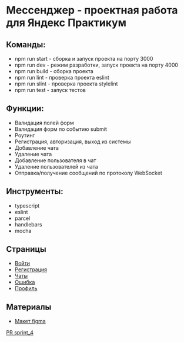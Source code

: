 # Мессенджер - проектная работа для Яндекс Практикум

## Команды:
* npm run start - cборка и запуск проекта на порту 3000
* npm run dev - режим разработки, запуск проекта на порту 4000
* npm run build - сборка проекта
* npm run lint - проверка проекта eslint
* npm run slint - проверка проекта stylelint
* npm run test - запуск тестов

## Функции:
* Валидация полей форм
* Валидация форм по событию submit
* Роутинг
* Регистрация, авторизация, выход из системы
* Добавление чата
* Удаление чата
* Добавление пользователя в чат
* Удаление пользователей из чата
* Отправка/получение сообщений по протоколу WebSocket

## Инструменты:
* typescript
* eslint
* parcel
* handlebars
* mocha


## Страницы
* [Войти](https://tender-mayer-f00558.netlify.app/)
* [Регистрация](https://tender-mayer-f00558.netlify.app/sign-up)
* [Чаты](https://tender-mayer-f00558.netlify.app/messenger)
* [Ошибка](https://tender-mayer-f00558.netlify.app/error-500)
* [Профиль](https://tender-mayer-f00558.netlify.app/settings)

## Материалы
* [Макет figma](https://www.figma.com/file/lauus1sB65VzCpx4D2e7Bi/Messenger?node-id=0%3A1)

[PR sprint_4](https://github.com/isavlex-n/middle.messenger.praktikum.yandex/pull/4)
